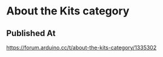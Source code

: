 # About the Kits category

## Published At

https://forum.arduino.cc/t/about-the-kits-category/1335302
